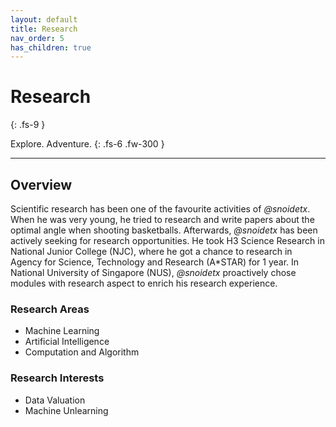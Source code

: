 ```yaml
---
layout: default
title: Research
nav_order: 5
has_children: true
---
```


# Research
{: .fs-9 }

Explore. Adventure.
{: .fs-6 .fw-300 }

---

## Overview

Scientific research has been one of the favourite activities of *@snoidetx*. When he was very young, he tried to research and write papers about the optimal angle when shooting basketballs. Afterwards, *@snoidetx* has been actively seeking for research opportunities. He took H3 Science Research in National Junior College (NJC), where he got a chance to research in Agency for Science, Technology and Research (A*STAR) for 1 year. In National University of Singapore (NUS), *@snoidetx* proactively chose modules with research aspect to enrich his research experience.

### Research Areas

* Machine Learning
* Artificial Intelligence
* Computation and Algorithm

### Research Interests

* Data Valuation
* Machine Unlearning
